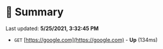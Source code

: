 # 📖 Summary
Last updated: **5/25/2021, 3:32:45 PM**

- `GET` [https://google.com](https://google.com) - **Up** (134ms)
